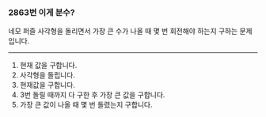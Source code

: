 ### 2863번 이게 분수?

네모 퍼즐 사각형을 돌리면서 가장 큰 수가 나올 때 몇 번 회전해야 하는지 구하는 문제입니다.

---

1. 현재 값을 구합니다.
2. 사각형을 돌립니다.
3. 현재값을 구합니다.
4. 3번 돌릴 때까지 다 구한 후 가장 큰 값을 구합니다.
5. 가장 큰 값이 나올 때 몇 번 돌렸는지 구합니다.
